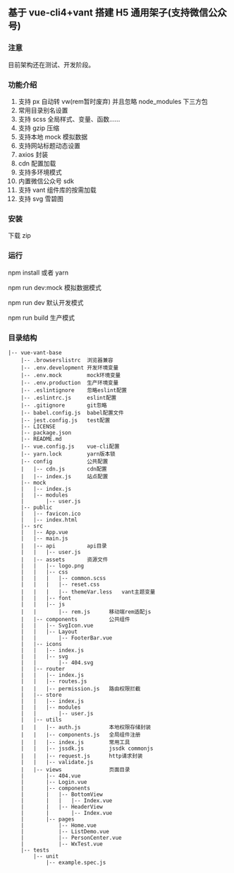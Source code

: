 ## 基于 vue-cli4+vant 搭建 H5 通用架子(支持微信公众号)

### 注意

目前架构还在测试、开发阶段。

### 功能介绍

01. 支持 px 自动转 vw(rem暂时废弃) 并且忽略 node_modules 下三方包
02. 常用目录别名设置
03. 支持 scss 全局样式、变量、函数......
04. 支持 gzip 压缩
05. 支持本地 mock 模拟数据
06. 支持网站标题动态设置
07. axios 封装
08. cdn 配置加载
09. 支持多环境模式
10. 内置微信公众号 sdk
11. 支持 vant 组件库的按需加载
12. 支持 svg 雪碧图

### 安装

下载 zip

### 运行

npm install 或者 yarn

npm run dev:mock 模拟数据模式

npm run dev 默认开发模式

npm run build 生产模式

### 目录结构

``` 
|-- vue-vant-base
    |-- .browserslistrc  浏览器兼容
    |-- .env.development 开发环境变量
    |-- .env.mock        mock环境变量
    |-- .env.production  生产环境变量
    |-- .eslintignore    忽略eslint配置
    |-- .eslintrc.js     eslint配置
    |-- .gitignore       git忽略
    |-- babel.config.js  babel配置文件
    |-- jest.config.js   test配置
    |-- LICENSE
    |-- package.json
    |-- README.md
    |-- vue.config.js    vue-cli配置
    |-- yarn.lock        yarn版本锁
    |-- config           公共配置
    |   |-- cdn.js       cdn配置
    |   |-- index.js     站点配置
    |-- mock
    |   |-- index.js
    |   |-- modules
    |       |-- user.js
    |-- public
    |   |-- favicon.ico
    |   |-- index.html
    |-- src
    |   |-- App.vue
    |   |-- main.js
    |   |-- api          api目录
    |   |   |-- user.js
    |   |-- assets       资源文件
    |   |   |-- logo.png
    |   |   |-- css
    |   |   |   |-- common.scss
    |   |   |   |-- reset.css
    |   |   |   |-- themeVar.less   vant主题变量
    |   |   |-- font
    |   |   |-- js
    |   |       |-- rem.js      移动端rem适配js
    |   |-- components          公共组件
    |   |   |-- SvgIcon.vue
    |   |   |-- Layout
    |   |       |-- FooterBar.vue
    |   |-- icons
    |   |   |-- index.js
    |   |   |-- svg
    |   |       |-- 404.svg
    |   |-- router
    |   |   |-- index.js
    |   |   |-- routes.js
    |   |   |-- permission.js   路由权限拦截
    |   |-- store
    |   |   |-- index.js
    |   |   |-- modules
    |   |       |-- user.js
    |   |-- utils
    |   |   |-- auth.js         本地权限存储封装
    |   |   |-- components.js   全局组件注册
    |   |   |-- index.js        常用工具
    |   |   |-- jssdk.js        jssdk commonjs
    |   |   |-- request.js      http请求封装
    |   |   |-- validate.js
    |   |-- views               页面目录
    |       |-- 404.vue
    |       |-- Login.vue
    |       |-- components
    |       |   |-- BottomView
    |       |   |   |-- Index.vue
    |       |   |-- HeaderView
    |       |       |-- Index.vue
    |       |-- pages
    |           |-- Home.vue
    |           |-- ListDemo.vue
    |           |-- PersonCenter.vue
    |           |-- WxTest.vue
    |-- tests
        |-- unit
            |-- example.spec.js
```
